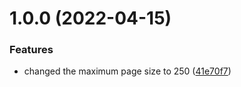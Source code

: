 # 1.0.0 (2022-04-15)


### Features

* changed the maximum page size to 250 ([41e70f7](https://github.com/xilution/todd-coin-constants/commit/41e70f79c08fcc42dfe95a1598a9061bf328481c))
